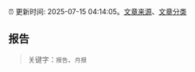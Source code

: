 :alarm_clock: 更新时间: 2025-07-15 04:14:05。[文章来源](/README.md)、[文章分类](/TAGS.md)

## 报告


> 关键字：`报告`、`月报`




